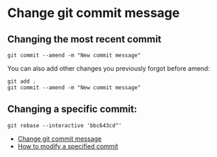 # Change git commit message

## Changing the most recent commit

```
git commit --amend -m "New commit message"
```

You can also add other changes you previously forgot before amend:

```
git add .
git commit --amend -m "New commit message"
```

## Changing a specific commit:

```
git rebase --interactive 'bbc643cd^'
```

- [Change git commit message](https://linuxize.com/post/change-git-commit-message/)
- [How to modify a specified commit](https://stackoverflow.com/questions/1186535/how-to-modify-a-specified-commit)
